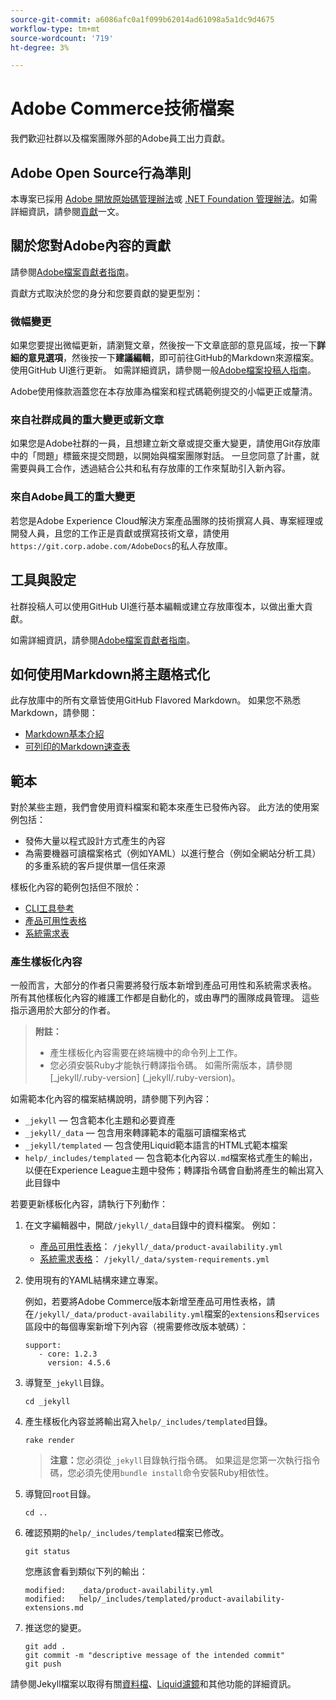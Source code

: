 ```yaml
---
source-git-commit: a6086afc0a1f099b62014ad61098a5a1dc9d4675
workflow-type: tm+mt
source-wordcount: '719'
ht-degree: 3%

---
```

# Adobe Commerce技術檔案

我們歡迎社群以及檔案團隊外部的Adobe員工出力貢獻。

## Adobe Open Source行為準則

本專案已採用 [Adobe 開放原始碼管理辦法](code-of-conduct.md)或 [.NET Foundation 管理辦法](https://dotnetfoundation.org/code-of-conduct)。如需詳細資訊，請參閱[貢獻](contributing.md)一文。

## 關於您對Adobe內容的貢獻

請參閱[Adobe檔案貢獻者指南](https://experienceleague.adobe.com/docs/contributor/contributor-guide/introduction.html)。

貢獻方式取決於您的身分和您要貢獻的變更型別：

### 微幅變更

如果您要提出微幅更新，請瀏覽文章，然後按一下文章底部的意見區域，按一下&#x200B;**詳細的意見選項**，然後按一下&#x200B;**建議編輯**，即可前往GitHub的Markdown來源檔案。 使用GitHub UI進行更新。 如需詳細資訊，請參閱一般[Adobe檔案投稿人指南](https://experienceleague.adobe.com/docs/contributor/contributor-guide/introduction.html)。

Adobe使用條款涵蓋您在本存放庫為檔案和程式碼範例提交的小幅更正或釐清。

### 來自社群成員的重大變更或新文章

如果您是Adobe社群的一員，且想建立新文章或提交重大變更，請使用Git存放庫中的「問題」標籤來提交問題，以開始與檔案團隊對話。 一旦您同意了計畫，就需要與員工合作，透過結合公共和私有存放庫的工作來幫助引入新內容。

<!--
If you submit a pull request with significant changes to documentation and code examples, you'll see a message in the pull request asking you to submit an online contribution license agreement (CLA). We need you to complete the online form before we can review your pull request.
-->

### 來自Adobe員工的重大變更

若您是Adobe Experience Cloud解決方案產品團隊的技術撰寫人員、專案經理或開發人員，且您的工作正是貢獻或撰寫技術文章，請使用`https://git.corp.adobe.com/AdobeDocs`的私人存放庫。

<!--Employees from other parts of the Adobe world should use the public repo for minor updates.-->

## 工具與設定

社群投稿人可以使用GitHub UI進行基本編輯或建立存放庫復本，以做出重大貢獻。

如需詳細資訊，請參閱[Adobe檔案貢獻者指南](https://experienceleague.adobe.com/docs/contributor/contributor-guide/introduction.html)。

## 如何使用Markdown將主題格式化

此存放庫中的所有文章皆使用GitHub Flavored Markdown。 如果您不熟悉Markdown，請參閱：

* [Markdown基本介紹](https://help.github.com/articles/getting-started-with-writing-and-formatting-on-github/)
* [可列印的Markdown速查表](https://guides.github.com/pdfs/markdown-cheatsheet-online.pdf)

## 範本

對於某些主題，我們會使用資料檔案和範本來產生已發佈內容。 此方法的使用案例包括：

* 發佈大量以程式設計方式產生的內容
* 為需要機器可讀檔案格式（例如YAML）以進行整合（例如全網站分析工具）的多重系統的客戶提供單一信任來源

樣板化內容的範例包括但不限於：

* [CLI工具參考](https://experienceleague.adobe.com/docs/commerce-operations/reference/commerce-on-premises.html)
* [產品可用性表格](https://experienceleague.adobe.com/docs/commerce-operations/release/product-availability.html)
* [系統需求表](https://experienceleague.adobe.com/docs/commerce-operations/installation-guide/system-requirements.html)

### 產生樣板化內容

一般而言，大部分的作者只需要將發行版本新增到產品可用性和系統需求表格。 所有其他樣板化內容的維護工作都是自動化的，或由專門的團隊成員管理。 這些指示適用於大部分的作者。

>**附註：**
>
>* 產生樣板化內容需要在終端機中的命令列上工作。
>* 您必須安裝Ruby才能執行轉譯指令碼。 如需所需版本，請參閱[_jekyll/.ruby-version] (_jekyll/.ruby-version)。

如需範本化內容的檔案結構說明，請參閱下列內容：

* `_jekyll` — 包含範本化主題和必要資產
* `_jekyll/_data` — 包含用來轉譯範本的電腦可讀檔案格式
* `_jekyll/templated` — 包含使用Liquid範本語言的HTML式範本檔案
* `help/_includes/templated` — 包含範本化內容以`.md`檔案格式產生的輸出，以便在Experience League主題中發佈；轉譯指令碼會自動將產生的輸出寫入此目錄中

若要更新樣板化內容，請執行下列動作：

1. 在文字編輯器中，開啟`/jekyll/_data`目錄中的資料檔案。 例如：

   * [產品可用性表格](https://experienceleague.adobe.com/docs/commerce-operations/release/product-availability.html)： `/jekyll/_data/product-availability.yml`
   * [系統需求表格](https://experienceleague.adobe.com/docs/commerce-operations/installation-guide/system-requirements.html)： `/jekyll/_data/system-requirements.yml`

1. 使用現有的YAML結構來建立專案。

   例如，若要將Adobe Commerce版本新增至產品可用性表格，請在`/jekyll/_data/product-availability.yml`檔案的`extensions`和`services`區段中的每個專案新增下列內容（視需要修改版本號碼）：

   ```
   support:
      - core: 1.2.3
        version: 4.5.6
   ```

1. 導覽至`_jekyll`目錄。

   ```
   cd _jekyll
   ```

1. 產生樣板化內容並將輸出寫入`help/_includes/templated`目錄。

   ```
   rake render
   ```

   >**注意：**&#x200B;您必須從`_jekyll`目錄執行指令碼。 如果這是您第一次執行指令碼，您必須先使用`bundle install`命令安裝Ruby相依性。

1. 導覽回`root`目錄。

   ```
   cd ..
   ```

1. 確認預期的`help/_includes/templated`檔案已修改。

   ```
   git status
   ```

   您應該會看到類似下列的輸出：

   ```
   modified:   _data/product-availability.yml
   modified:   help/_includes/templated/product-availability-extensions.md
   ```

1. 推送您的變更。

   ```
   git add .
   git commit -m "descriptive message of the intended commit"
   git push
   ```

請參閱Jekyll檔案以取得有關[資料檔](https://jekyllrb.com/docs/datafiles)、[Liquid濾鏡](https://jekyllrb.com/docs/liquid/filters/)和其他功能的詳細資訊。
